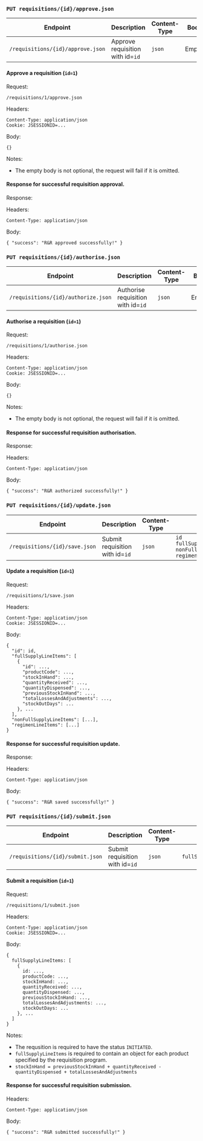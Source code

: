 <div id='put-approve'/>

### `PUT requisitions/{id}/approve.json`

| Endpoint                          | Description                      | Content-Type | Body   |
| --------------------------------- | -------------------------------- | ------------ | ------ |
| `/requisitions/{id}/approve.json` | Approve requisition with id=`id` | `json`       | Empty. |

#### Approve a requisition (`id=1`)

Request:

```
/requisitions/1/approve.json
```

Headers:

```
Content-Type: application/json
Cookie: JSESSIONID=...
```

Body:

```
{}
```

Notes:

- The empty body is not optional, the request will fail if it is omitted.

#### Response for successful requisition approval.

Response:

Headers:

```
Content-Type: application/json
```

Body:

```
{ "success": "R&R approved successfully!" }
```

<div id='put-authorise'/>

### `PUT requisitions/{id}/authorise.json`

| Endpoint                            | Description                        | Content-Type | Body   |
| ----------------------------------- | ---------------------------------- | ------------ | ------ |
| `/requisitions/{id}/authorize.json` | Authorise requisition with id=`id` | `json`       | Empty. |

#### Authorise a requisition (`id=1`)

Request:

```
/requisitions/1/authorise.json
```

Headers:

```
Content-Type: application/json
Cookie: JSESSIONID=...
```

Body:

```
{}
```

Notes:

- The empty body is not optional, the request will fail if it is omitted.

#### Response for successful requisition authorisation.

Response:

Headers:

```
Content-Type: application/json
```

Body:

```
{ "success": "R&R authorized successfully!" }
```

<div id='put-update'/>

### `PUT requisitions/{id}/update.json`

| Endpoint                       | Description                     | Content-Type | Body                                                                            |
| ------------------------------ | ------------------------------- | ------------ | ------------------------------------------------------------------------------- |
| `/requisitions/{id}/save.json` | Submit requisition with id=`id` | `json`       | `id`<br>`fullSupplyLineItems`<br>`nonFullSupplyLineItems`<br>`regimenLineItems` |

#### Update a requisition (`id=1`)

Request:

```
/requisitions/1/save.json
```

Headers:

```
Content-Type: application/json
Cookie: JSESSIONID=...
```

Body:

```
{
  "id": id,
  "fullSupplyLineItems": [
    {
      "id": ...,
      "productCode": ...,
      "stockInHand": ...,
      "quantityReceived": ...,
      "quantityDispensed": ...,
      "previousStockInHand": ...,
      "totalLossesAndAdjustments": ...,
      "stockOutDays": ...
    }, ...
  ],
  "nonFullSupplyLineItems": [...],
  "regimenLineItems": [...]
}
```

#### Response for successful requisition update.

Response:

Headers:

```
Content-Type: application/json
```

Body:

```
{ "success": "R&R saved successfully!" }
```

<div id='put-submit'/>

### `PUT requisitions/{id}/submit.json`

| Endpoint                         | Description                     | Content-Type | Body                  |
| -------------------------------- | ------------------------------- | ------------ | --------------------- |
| `/requisitions/{id}/submit.json` | Submit requisition with id=`id` | `json`       | `fullSupplyLineItems` |

#### Submit a requisition (`id=1`)

Request:

```
/requisitions/1/submit.json
```

Headers:

```
Content-Type: application/json
Cookie: JSESSIONID=...
```

Body:

```
{
  fullSupplyLineItems: [
    {
      id: ...,
      productCode: ...,
      stockInHand: ...,
      quantityReceived: ...,
      quantityDispensed: ...,
      previousStockInHand: ...,
      totalLossesAndAdjustments: ...,
      stockOutDays: ...
    }, ...
  ]
}
```

Notes:

- The requsition is required to have the status `INITIATED`.
- `fullSupplyLineItems` is required to contain an object for each product specified by the requisition program.
- `stockInHand = previousStockInHand + quantityReceived - quantityDispensed + totalLossesAndAdjustments`

#### Response for successful requisition submission.

Headers:

```
Content-Type: application/json
```

Body:

```
{ "success": "R&R submitted successfully!" }
```
